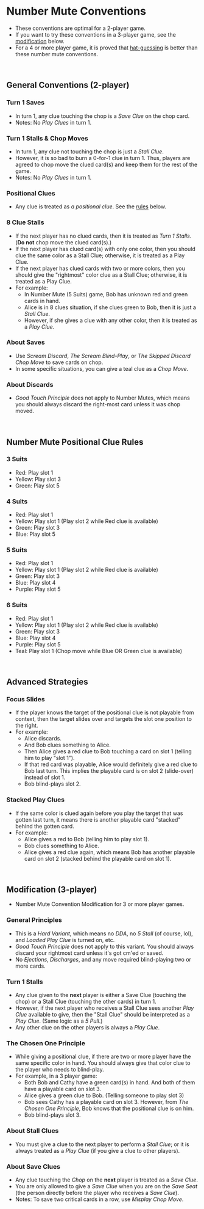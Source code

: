 # Number Mute Conventions

* These conventions are optimal for a 2-player game.
* If you want to try these conventions in a 3-player game, see the [modification](#modification-3-player) below.
* For a 4 or more player game, it is proved that [hat-guessing](https://github.com/iamwhoiamhahaha/hanabi/blob/master/hat-guessing/Variant-Specific_Hat_Guessing_Tables.md#color-mute--number-mute--alternating-clues--duck-4-player) is better than these number mute conventions.

<br/>

## General Conventions (2-player)

### Turn 1 Saves
* In turn 1, any clue touching the chop is a _Save Clue_ on the chop card.
* Notes: No _Play Clues_ in turn 1.

### Turn 1 Stalls & Chop Moves
* In turn 1, any clue not touching the chop is just a _Stall Clue_.
* However, it is so bad to burn a 0-for-1 clue in turn 1. Thus, players are agreed to chop move the clued card(s) and keep them for the rest of the game.
* Notes: No _Play Clues_ in turn 1.

### Positional Clues
* Any clue is treated as _a positional clue_. See the [rules](#number-mute-positional-clue-rules) below.

### 8 Clue Stalls
* If the next player has no clued cards, then it is treated as _Turn 1 Stalls_. (**Do not** chop move the clued card(s).)
* If the next player has clued card(s) with only one color, then you should clue the same color as a Stall Clue; otherwise, it is treated as a Play Clue.
* If the next player has clued cards with two or more colors, then you should give the "rightmost" color clue as a Stall Clue; otherwise, it is treated as a Play Clue.
* For example: 
  * In Number Mute (5 Suits) game, Bob has unknown red and green cards in hand.
  * Alice is in 8 clues situation, if she clues green to Bob, then it is just a _Stall Clue_.
  * However, if she gives a clue with any other color, then it is treated as a _Play Clue_.

### About Saves
* Use _Scream Discard_, _The Scream Blind-Play_, or _The Skipped Discard Chop Move_ to save cards on chop.
* In some specific situations, you can give a teal clue as a _Chop Move_.

### About Discards
* _Good Touch Principle_ does not apply to Number Mutes, which means you should always discard the right-most card unless it was chop moved.

<br/>

## Number Mute Positional Clue Rules

### 3 Suits
* Red: Play slot 1
* Yellow: Play slot 3
* Green: Play slot 5

### 4 Suits
* Red: Play slot 1
* Yellow: Play slot 1 (Play slot 2 while Red clue is available)
* Green: Play slot 3
* Blue: Play slot 5

### 5 Suits
* Red: Play slot 1
* Yellow: Play slot 1 (Play slot 2 while Red clue is available)
* Green: Play slot 3
* Blue: Play slot 4
* Purple: Play slot 5

### 6 Suits
* Red: Play slot 1
* Yellow: Play slot 1 (Play slot 2 while Red clue is available)
* Green: Play slot 3
* Blue: Play slot 4
* Purple: Play slot 5
* Teal: Play slot 1 (Chop move while Blue OR Green clue is available)

<br/>

## Advanced Strategies

### Focus Slides
* If the player knows the target of the positional clue is not playable from context, then the target slides over and targets the slot one position to the right.
* For example:
  * Alice discards.
  * And Bob clues something to Alice.
  * Then Alice gives a red clue to Bob touching a card on slot 1 (telling him to play "slot 1").
  * If that red card was playable, Alice would definitely give a red clue to Bob last turn. This implies the playable card is on slot 2 (slide-over) instead of slot 1.
  * Bob blind-plays slot 2.

### Stacked Play Clues
* If the same color is clued again before you play the target that was gotten last turn, it means there is another playable card "stacked" behind the gotten card.
* For example:
  * Alice gives a red to Bob (telling him to play slot 1).
  * Bob clues something to Alice.
  * Alice gives a red clue again, which means Bob has another playable card on slot 2 (stacked behind the playable card on slot 1).

<br/>

## Modification (3-player)

* Number Mute Convention Modification for 3 or more player games.

### General Principles
* This is a _Hard Variant_, which means no _DDA_, no _5 Stall_ (of course, lol), and _Loaded Play Clue_ is turned on, etc.
* _Good Touch Principle_ does not apply to this variant. You should always discard your rightmost card unless it's got cm'ed or saved.
* No _Ejections_, _Discharges_, and any move required blind-playing two or more cards.

### Turn 1 Stalls
* Any clue given to the **next** player is either a Save Clue (touching the chop) or a Stall Clue (touching the other cards) in turn 1.
* However, if the next player who receives a Stall Clue sees another _Play Clue_ available to give, then the "Stall Clue" should be interpreted as a _Play Clue_. (Same logic as a _5 Pull_.)
* Any other clue on the other players is always a _Play Clue_.

### The Chosen One Principle
* While giving a positional clue, if there are two or more player have the same specific color in hand. You should always give that color clue to the player who needs to blind-play.
* For example, in a 3 player game:
  * Both Bob and Cathy have a green card(s) in hand. And both of them have a playable card on slot 3.
  * Alice gives a green clue to Bob. (Telling someone to play slot 3)
  * Bob sees Cathy has a playable card on slot 3. However, from _The Chosen One Principle_, Bob knows that the positional clue is on him.
  * Bob blind-plays slot 3.

### About Stall Clues
* You must give a clue to the next player to perform a _Stall Clue_; or it is always treated as a _Play Clue_ (if you give a clue to other players).

### About Save Clues
* Any clue touching the _Chop_ on the **next** player is treated as a _Save Clue_.
* You are only allowed to give a _Save Clue_ when you are on the _Save Seat_ (the person directly before the player who receives a _Save Clue_).
* Notes: To save two critical cards in a row, use _Misplay Chop Move_.

<br/>
